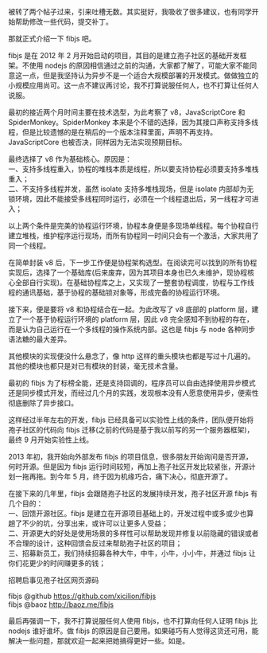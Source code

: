 被转了两个帖子过来，引来吐槽无数。其实挺好，我吸收了很多建议，也有同学开始帮助修改一些代码，提交补丁。

那就正式介绍一下 fibjs 吧。

fibjs 是在 2012 年 2 月开始启动的项目，其目的是建立孢子社区的基础开发框架。不使用 nodejs 的原因相信通过之前的沟通，大家都了解了，可能大家不能同意这一点，但是我坚持认为异步不是一个适合大规模部署的开发模式。做做独立的小规模应用尚可。这一点不建议再讨论，我不打算说服任何人，也不打算让任何人说服。

最初的接近两个月时间主要在技术选型，为此考察了 v8，JavaScriptCore 和 SpiderMonkey。SpiderMonkey 本来是个不错的选择，因为其接口声称支持多线程，但是比较遗憾的是在稍后的一个版本注释里面，声明不再支持。JavaScriptCore 也被否决，同样因为无法实现预期目标。

最终选择了 v8 作为基础核心。原因是：      
一、支持多线程重入，协程的堆栈本质是线程，所以要支持协程必须要支持多堆栈重入；      
二、不支持多线程并发，虽然 isolate 支持多堆栈现场，但是 isolate 内部却为无锁环境，因此不能接受多线程同时运行，必须在一个线程退出后，另一线程才可进入；      

以上两个条件是完美的协程运行环境，协程本身便是多现场单线程。每个协程自行建立堆栈，维护程序运行现场，而所有协程同一时间只会有一个激活，大家共用了同一个线程。

在简单封装 v8 后，下一步工作便是协程架构选型。在阅读完可以找到的所有协程实现后，选择了一个基础库(后来废弃，因为其项目本身也已久未维护，现协程核心全部自行实现)。在基础协程库之上，又实现了一整套协程调度，协程与工作线程的通讯基础，基于协程的基础锁对象等，形成完备的协程运行环境。

接下来，便是要将 v8 和协程结合在一起。为此改写了 v8 底部的 platform 层，建立了一个基于协程运行环境的 platform 层，因此 v8 完全感知不到协程的存在，而是认为自己运行在一个多线程的操作系统内部。这也是 fibjs 与 node 各种同步语法糖的最大差异。

其他模块的实现便没什么悬念了，像 http 这样的重头模块也都是写过十几遍的。其他的模块也都只是对已有模块的封装，毫无技术含量。

最初的 fibjs 为了标榜全能，还是支持回调的，程序员可以自由选择使用异步模式还是同步模式开发，而经过几个月的实践，发现根本没有人愿意使用异步，便索性彻底删除了异步接口。

这样经过半年左右的开发，fibjs 已经具备可以实验性上线的条件，团队便开始将孢子社区的代码向 fibjs 迁移(之前的代码是基于我以前写的另一个服务器框架)，最终 9 月开始实验性上线。

2013 年初，我开始向外部发布 fibjs 的项目信息，很多朋友开始询问是否开源，何时开源。但是因为 fibjs 运行时间较短，再加上孢子社区开发比较紧张，开源计划一拖再拖。到今年 5 月，终于因为机缘巧合，痛下决心，彻底开源了。

在接下来的几年里，fibjs 会跟随孢子社区的发展持续开发，孢子社区开源 fibjs 有几个目的：     
一、回馈开源社区。fibjs 是建立在开源项目基础上的，开发过程中或多或少也算趟了不少的坑，分享出来，或许可以让更多人受益；      
二、开源更大的好处是使用场景的多样性可以帮助发现并修复以前隐藏的错误或者不合理的设计，这种回馈会反过来帮助孢子社区的项目；     
三、招募新员工，我们持续招募各种大牛，中牛，小牛，小小牛，并通过 fibjs 让你们花更少的时间赚更多的钱；      
 
招聘启事见孢子社区网页源码

fibjs @github https://github.com/xicilion/fibjs     
fibjs @baoz http://baoz.me/fibjs

最后再强调一下，我不打算说服任何人使用 fibjs，也不打算向任何人证明 fibjs 比 nodejs 谁好谁坏。做 fibjs 的原因是自己要用。如果碰巧有人觉得这货还可用，能解决一些问题，那就欢迎一起来把她搞得更好一些。如是。